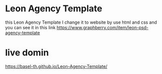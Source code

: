 # Leon Agency Template
this Leon Agency Template I change it to website  by  use html and css  and you can see it in this link https://www.graphberry.com/item/leon-psd-agency-template

#  live domin
https://basel-th.github.io/Leon-Agency-Template/

